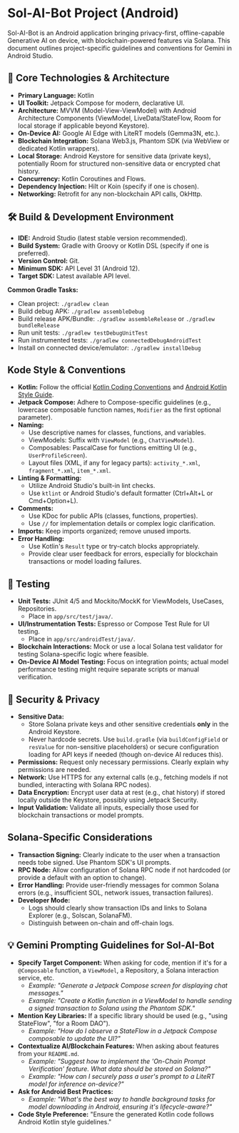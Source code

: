 # Sol-AI-Bot Project (Android)

Sol-AI-Bot is an Android application bringing privacy-first, offline-capable Generative AI on device, with blockchain-powered features via Solana.
This document outlines project-specific guidelines and conventions for Gemini in Android Studio.

## 🎯 Core Technologies & Architecture

*   **Primary Language:** Kotlin
*   **UI Toolkit:** Jetpack Compose for modern, declarative UI.
*   **Architecture:** MVVM (Model-View-ViewModel) with Android Architecture Components (ViewModel, LiveData/StateFlow, Room for local storage if applicable beyond Keystore).
*   **On-Device AI:** Google AI Edge with LiteRT models (Gemma3N, etc.).
*   **Blockchain Integration:** Solana Web3.js, Phantom SDK (via WebView or dedicated Kotlin wrappers).
*   **Local Storage:** Android Keystore for sensitive data (private keys), potentially Room for structured non-sensitive data or encrypted chat history.
*   **Concurrency:** Kotlin Coroutines and Flows.
*   **Dependency Injection:** Hilt or Koin (specify if one is chosen).
*   **Networking:** Retrofit for any non-blockchain API calls, OkHttp.

## 🛠️ Build & Development Environment

*   **IDE:** Android Studio (latest stable version recommended).
*   **Build System:** Gradle with Groovy or Kotlin DSL (specify if one is preferred).
*   **Version Control:** Git.
*   **Minimum SDK:** API Level 31 (Android 12).
*   **Target SDK:** Latest available API level.

**Common Gradle Tasks:**
*   Clean project: `./gradlew clean`
*   Build debug APK: `./gradlew assembleDebug`
*   Build release APK/Bundle: `./gradlew assembleRelease` or `./gradlew bundleRelease`
*   Run unit tests: `./gradlew testDebugUnitTest`
*   Run instrumented tests: `./gradlew connectedDebugAndroidTest`
*   Install on connected device/emulator: `./gradlew installDebug`

##  Kode Style & Conventions

*   **Kotlin:** Follow the official [Kotlin Coding Conventions](https://kotlinlang.org/docs/coding-conventions.html) and [Android Kotlin Style Guide](https://developer.android.com/kotlin/style-guide).
*   **Jetpack Compose:** Adhere to Compose-specific guidelines (e.g., lowercase composable function names, `Modifier` as the first optional parameter).
*   **Naming:**
    *   Use descriptive names for classes, functions, and variables.
    *   ViewModels: Suffix with `ViewModel` (e.g., `ChatViewModel`).
    *   Composables: PascalCase for functions emitting UI (e.g., `UserProfileScreen`).
    *   Layout files (XML, if any for legacy parts): `activity_*.xml`, `fragment_*.xml`, `item_*.xml`.
*   **Linting & Formatting:**
    *   Utilize Android Studio's built-in lint checks.
    *   Use `ktlint` or Android Studio's default formatter (Ctrl+Alt+L or Cmd+Option+L).
*   **Comments:**
    *   Use KDoc for public APIs (classes, functions, properties).
    *   Use `//` for implementation details or complex logic clarification.
*   **Imports:** Keep imports organized; remove unused imports.
*   **Error Handling:**
    *   Use Kotlin's `Result` type or try-catch blocks appropriately.
    *   Provide clear user feedback for errors, especially for blockchain transactions or model loading failures.

## 🧪 Testing

*   **Unit Tests:** JUnit 4/5 and Mockito/MockK for ViewModels, UseCases, Repositories.
    *   Place in `app/src/test/java/`.
*   **UI/Instrumentation Tests:** Espresso or Compose Test Rule for UI testing.
    *   Place in `app/src/androidTest/java/`.
*   **Blockchain Interactions:** Mock or use a local Solana test validator for testing Solana-specific logic where feasible.
*   **On-Device AI Model Testing:** Focus on integration points; actual model performance testing might require separate scripts or manual verification.

## 🔐 Security & Privacy

*   **Sensitive Data:**
    *   Store Solana private keys and other sensitive credentials **only** in the Android Keystore.
    *   Never hardcode secrets. Use `build.gradle` (via `buildConfigField` or `resValue` for non-sensitive placeholders) or secure configuration loading for API keys if needed (though on-device AI reduces this).
*   **Permissions:** Request only necessary permissions. Clearly explain why permissions are needed.
*   **Network:** Use HTTPS for any external calls (e.g., fetching models if not bundled, interacting with Solana RPC nodes).
*   **Data Encryption:** Encrypt user data at rest (e.g., chat history) if stored locally outside the Keystore, possibly using Jetpack Security.
*   **Input Validation:** Validate all inputs, especially those used for blockchain transactions or model prompts.

## Solana-Specific Considerations

*   **Transaction Signing:** Clearly indicate to the user when a transaction needs tobe signed. Use Phantom SDK's UI prompts.
*   **RPC Node:** Allow configuration of Solana RPC node if not hardcoded (or provide a default with an option to change).
*   **Error Handling:** Provide user-friendly messages for common Solana errors (e.g., insufficient SOL, network issues, transaction failures).
*   **Developer Mode:**
    *   Logs should clearly show transaction IDs and links to Solana Explorer (e.g., Solscan, SolanaFM).
    *   Distinguish between on-chain and off-chain logs.

## 💡 Gemini Prompting Guidelines for Sol-AI-Bot

*   **Specify Target Component:** When asking for code, mention if it's for a `@Composable` function, a `ViewModel`, a Repository, a Solana interaction service, etc.
    *   *Example: "Generate a Jetpack Compose screen for displaying chat messages."*
    *   *Example: "Create a Kotlin function in a ViewModel to handle sending a signed transaction to Solana using the Phantom SDK."*
*   **Mention Key Libraries:** If a specific library should be used (e.g., "using StateFlow", "for a Room DAO").
    *   *Example: "How do I observe a StateFlow in a Jetpack Compose composable to update the UI?"*
*   **Contextualize AI/Blockchain Features:** When asking about features from your `README.md`.
    *   *Example: "Suggest how to implement the 'On-Chain Prompt Verification' feature. What data should be stored on Solana?"*
    *   *Example: "How can I securely pass a user's prompt to a LiteRT model for inference on-device?"*
*   **Ask for Android Best Practices:**
    *   *Example: "What's the best way to handle background tasks for model downloading in Android, ensuring it's lifecycle-aware?"*
*   **Code Style Preference:** "Ensure the generated Kotlin code follows Android Kotlin style guidelines."
